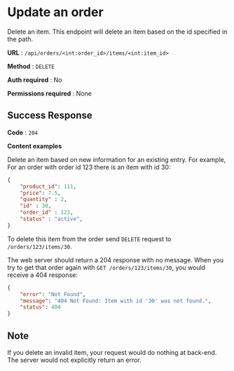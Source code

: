 # Update an order

Delete an item. This endpoint will delete an item based on the id specified in the path.

**URL** : `/api/orders/<int:order_id>/items/<int:item_id>`

**Method** : `DELETE`

**Auth required** : No

**Permissions required** : None

## Success Response

**Code** : `204`

**Content examples**

Delete an item based on new information for an existing entry. For example, For an order with order id 123 there is an item with id 30:

```json
{ 
    "product_id": 111, 
    "price": 7.5,
    "quantity" : 2,
    "id" : 30,
    "order_id" : 123,
    "status" : "active",
}
```

To delete this item from the order send `DELETE` request to `/orders/123/items/30`.

The web server should return a 204 response with no message. When you try to get that order again with `GET /orders/123/items/30`, you would receive a 404 response:

```json
{
    "error": "Not Found",
    "message": "404 Not Found: Item with id '30' was not found.",
    "status": 404
}
```

## Note
If you delete an invalid item, your request would do nothing at back-end. The server would not explicitly return an error.